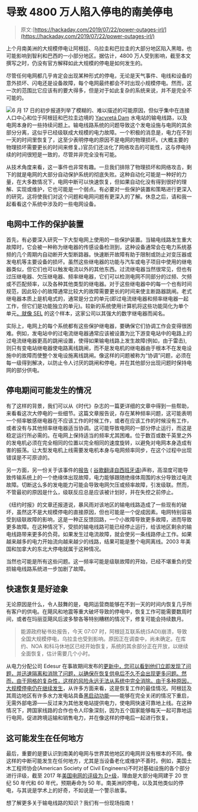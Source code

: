 # 导致 4800 万人陷入停电的南美停电

> 原文:[https://hackaday.com/2019/07/22/power-outages-irl/](https://hackaday.com/2019/07/22/power-outages-irl/)

上个月南美洲的大规模停电让阿根廷、乌拉圭和巴拉圭的大部分地区陷入黑暗，也可能影响到智利和巴西的一小部分地区。据估计，4800 万人受到影响，截至本文撰写之时，仍没有官方解释如此大规模的停电是如何发生的。

尽管任何电网都几乎肯定会出现某种形式的停电，无论是天气事件、电线和设备的意外损坏、闪电还是设备故障，每个电网最终都会不时出现小规模停电。然而，这一次的范围比它应该有的要大得多，但是对于如此复杂的系统来说，并不是完全不可能的。

[![](../Images/f6d06d2b81129adcd595d1325477c828.png)](https://hackaday.com/wp-content/uploads/2019/07/south-americam-power-outage-diagram-1.jpg)6 月 17 日的初步报道列举了模糊的、难以描述的可能原因，但似乎集中在连接人口中心和位于阿根廷和巴拉圭边境的 [Yacyretá Dam](https://www.google.com/maps/place/Yacyret%C3%A1+Dam/@-27.6068742,-57.1642945,9z/data=!4m5!3m4!1s0x945745f6636db81d:0xaa5b034260d26c70!8m2!3d-27.4826809!4d-56.7385743) 水电站的输电线路，以及电网本身的一些持续问题上。输电线路系统的问题导致这个发电设施与电网的其余部分分离，这似乎已经级联成大规模的电力故障。一个积极的消息是，电力在不到一天的时间里恢复了，这至少表明停电的原因不是电网的物理损坏。(大概主要的物理损坏需要更长的时间来修复。)官员们还淡化了网络攻击的可能性，这与停电持续的时间很短是一致的，尽管并非完全没有可能。

从技术角度来看，这一事件也非常有趣。一旦我们排除了物理损坏和网络攻击，剩下的就是电网的大部分自动保护系统的彻底失败。这种自动化可能是一种好的力量，在大多数情况下，电网中断可以快速恢复，但如果自动化没有得到很好的理解、实现或维护，它也可能是一个弱点。有必要对一些保护装置和策略进行更深入的研究，这将使我们对这个问题和电网问题有更深入的了解。休息之后，请和我一起看看这个系统中涉及的一些电网设备。

## 电网中工作的保护装置

首先，有必要深入研究一下大型电网上使用的一些保护装置。当输电线路发生重大故障时，它会被一种称为继电器的传感设备检测到，这种设备通常会在电力系统基频的几个周期内自动断开大型断路器。快速断开故障有助于限制或防止对变压器或发电机等主要设备的损坏。虽然这些继电器的功能与汽车或电子项目中使用的继电器类似，但它们也可以触发电流以外的其他东西。过流继电器当然很常见，但也有过压继电器、欠压继电器、频率继电器，它们可以检测电网不同部分的过频、欠频或不匹配频率，以及各种其他类型的继电器。对于这些继电器中的每一个也有时间规范，因此较小的故障通常比较大的故障需要更长的时间来使主断路器跳闸。老式继电器本质上是机电式的，通常是分立的单元(即过电流继电器和频率继电器一起工作，但它们是功能独立的单元)。较新的系统使用计算机将这些功能简化为单个单元[，就像 SEL](https://selinc.com/products/?Protective%20Relays.Substation%20Protection) 的这个样本，这家公司以其强大的数字继电器而闻名。

实际上，电网上的每个系统都有这些保护继电器，要确保它们协调工作会变得很困难。例如，发电站中的过电流继电器通常应该被设置为比下游变电站中的电路上的过电流继电器更高的跳闸设置，使得如果输电线路上发生故障(例如，由于雷击),则只有变电站继电器使电路离线跳闸，而不是发电机的继电器由于根本不在发电设施中的故障而使整个发电设施离线跳闸。像这样的问题被称为“协调”问题，必须在每一级得到解决，以防止令人讨厌的跳闸和停电，并在其他部分出现问题时保持电网的部分供电。

## 停电期间可能发生的情况

有了这样的背景，我们可以从《时代》杂志的一篇更详细的文章中得到一些帮助，来看看这次大停电的一些细节。这篇文章报告说，存在某种频率问题，这可能表明一个频率敏感继电器在不应该工作的时候工作，或者在应该工作的时候没有工作，或者没有与其他频率继电器适当协调。这可能导致电网的一部分停止运行，而这是稳定运行所必需的。在电网上保持适当的频率尤其困难。位于数百或数千英里之外的发电机必须在完全相同的位置以完全相同的速度旋转，以避免对电网本身造成有害的振荡。让大型发电机上线需要发电机本身与电网频率同步，在这个过程中出现错误是不可原谅的。

另一方面，另一份关于该事件的[报告](https://www.infobae.com/sociedad/2019/06/16/masivo-apagon-a-nivel-pais-capital-federal-buenos-aires-y-varias-provincia-estan-sin-luz/) ( [谷歌翻译自西班牙语](https://translate.google.com/translate?sl=es&tl=en&u=https%3A%2F%2Fwww.infobae.com%2Fsociedad%2F2019%2F06%2F16%2Fmasivo-apagon-a-nivel-pais-capital-federal-buenos-aires-y-varias-provincia-estan-sin-luz%2F))声称，高湿度可能导致传输系统上的一个绝缘体出现故障，电力能够跟随绝缘体周围的水分导致过电流故障。切断这么多的发电能力可能会导致电网欠压或频率故障，引发级联。然而，不管最初的原因是什么，级联反应总是应该被计划好，并在失控之前停止。

《纽约时报》的文章还报道说，暴风雨对该地区的输电线路造成了一些现有的破坏，虽然这不是大规模停电的直接原因，但也可能是一个促成因素。电网特别容易受到级联故障的影响，这是一种正反馈回路，一个小故障导致更多故障，进而导致更多故障。在这种情况下，受损的输电线路可能已经停止运行，给该地区剩余的输电线路带来更多的负荷。如果发生过电流故障，就会使另一条线路停止工作。如果越来越多的电力开始流向越来越少的线路，结果可能是整个电网离线。2003 年美国和加拿大的东北大停电就属于这种情况。

当然也可能是所有这些问题。这一频率可能是级联故障的开始，已经不堪重负的受损输电线路系统进一步加剧了故障。

## 快速恢复是好迹象

无论原因是什么，令人鼓舞的是，电网运营商能够在不到一天的时间内恢复几乎所有客户的供电。在飓风和地震等重大破坏导致的停电中，恢复工作可能需要数周时间，或者在玛丽亚飓风后波多黎各等特别糟糕的情况下，修复可能会持续数月。

> 能源政府秘书处报告，今天 07:07 时，阿根廷互联系统(SADI)崩溃，导致全国大规模停电，乌拉圭也受到影响。原因正在调查中，尚未确定。在库约、NOA 和科马休地区已经开始恢复，系统的其余部分正在开放，以继续全面恢复，估计需要几个小时。

从电力分配公司 Edesur 在事故期间发布的[更新中，您可以看到他们立即发现了问题，并迅速隔离和消除了问题，以确保在恢复供电后不久不会出现更多问题。然而，由于网格的复杂性，这样的风险永远无法从系统中完全消除。](https://www.edesur.com.ar/novedades/apagon-masivo-en-argentina/)[由于多种原因，大规模停电仍在继续发生](https://hackaday.com/2017/04/03/when-the-grid-goes-dark/)，从许多方面来看，这是恢复工作的最佳情况。阿根廷及其周边地区有许多水力发电站具备[黑启动功能](https://en.wikipedia.org/wiki/Black_start)——能够在完全关闭的情况下重启，无需外部电源——反过来为其他发电站提供电力，使电网快速可靠地上线。在这种情况下，跨国家线路的合作也令人印象深刻，因为五个国家能够每天一起可靠地运行电网，促进跨境运输和销售电力，并在像这样的停电后一起进行恢复。

## 这可能发生在任何地方

最后，重要的是要认识到南美的电网与世界其他地区的电网并没有根本的不同。像这样的中断可能发生在任何地方，尤其是当设备老化或维护不善时。例如，美国土木工程师协会(American Society of Civil Engineers)不时对基础设施的各个部分进行评级，截至 2017 年[美国电网的评级为 D+级](https://www.infrastructurereportcard.org/cat-item/energy/)，理由是大部分电网建于 20 世纪 50 年代和 60 年代，预期寿命为 50 年。南美洲的停电，以及其他类似的停电，与其说是学术上的好奇，不如说是一个警示故事。

想了解更多关于输电线路的知识？我们有一份现场指南！